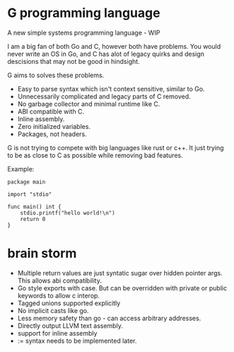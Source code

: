 # G programming language

A new simple systems programming language - WIP

I am a big fan of both Go and C, however both have problems.  You would never  write an OS in Go, and C has alot of legacy quirks and design descisions that may not be good in hindsight.

G aims to solves these problems.
* Easy to parse syntax which isn't context sensitive, similar to Go.
* Unnecessarily complicated and legacy parts of C removed.
* No garbage collector and minimal runtime like C.
* ABI compatible with C.
* Inline assembly.
* Zero initialized variables.
* Packages, not headers.

G is not trying to compete with big languages like rust or c++. It just trying to be as close to C as possible while removing bad features.

Example:

```
package main

import "stdio"

func main() int {
    stdio.printf("hello world!\n")
    return 0
}
```


# brain storm

* Multiple return values are just syntatic sugar over hidden pointer args. This allows abi compatibility.
* Go style exports with case. But can be overridden with private or public keywords to allow c interop.
* Tagged unions supported explicitly
* No implicit casts like go.
* Less memory safety than go - can access arbitrary addresses.
* Directly output LLVM text assembly.
* support for inline assembly
* := syntax needs to be implemented later.
